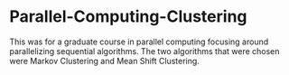 # Parallel-Computing-Clustering
This was for a graduate course in parallel computing focusing around parallelizing sequential algorithms. The two algorithms that were chosen were Markov Clustering and Mean Shift Clustering.
